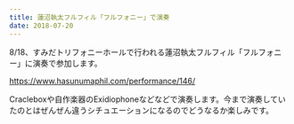 ```yaml
---
title: 蓮沼執太フルフィル「フルフォニー」で演奏
date: 2018-07-20
---
```


8/18、すみだトリフォニーホールで行われる蓮沼執太フルフィル「フルフォニー」に演奏で参加します。

https://www.hasunumaphil.com/performance/146/

Cracleboxや自作楽器のExidiophoneなどなどで演奏します。今まで演奏していたのとはぜんぜん違うシチュエーションになるのでどうなるか楽しみです。



